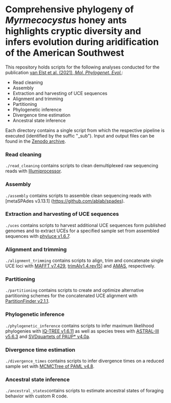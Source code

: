 # Comprehensive phylogeny of *Myrmecocystus* honey ants highlights cryptic diversity and infers evolution during aridification of the American Southwest

This repository holds scripts for the following analyses conducted for the publication [van Elst et al. (2021), *Mol. Phylogenet. Evol.*](https://doi.org/10.1016/j.ympev.2020.107036):
- Read cleaning
- Assembly
- Extraction and harvesting of UCE sequences
- Alignment and trimming
- Partitioning
- Phylogenetic inference
- Divergence time estimation
- Ancestral state inference

Each directory contains a single script from which the respective pipeline is executed (identified by the suffic "_sub"). Input and output files can be found in the [Zenodo archive](https://doi.org/10.5281/zenodo.4061988). 

### Read cleaning
`./read_cleaning` contains scripts to clean demultiplexed raw sequencing reads with [Illumiprocessor](https://illumiprocessor.readthedocs.io/en/latest/). 

### Assembly
`./assembly` contains scripts to assemble clean sequencing reads with [metaSPAdes v3.13.1] (https://github.com/ablab/spades).

### Extraction and harvesting of UCE sequences
`./uces` contains scripts to harvest additional UCE sequences form published genomes and to extract UCEs for a specified sample set from assembled sequences with [phyluce v1.6.7](https://phyluce.readthedocs.io/en/latest/).

### Alignment and trimming
`./alignment_trimming` contains scripts to align, trim and concatenate single UCE loci with [MAFFT v7.429](https://mafft.cbrc.jp/alignment/software/), [trimAlv1.4.rev15](http://trimal.cgenomics.org/trimal)] and [AMAS](https://github.com/marekborowiec/AMAS), respectively.

### Partitioning
`./partitioning` contains scripts to create and optimize alternative partitioning schemes for the concatenated UCE alignment with [PartitionFinder v2.1.1](https://www.robertlanfear.com/partitionfinder/).

### Phylogenetic inference
`./phylogenetic_inference` contains scripts to infer maximum likelihood phylogenies with [IQ-TREE v1.6.11](http://www.iqtree.org/) as well as species trees with [ASTRAL-III v5.6.3](https://github.com/smirarab/ASTRAL) and [SVDquartets of PAUP* v4.0a](https://paup.phylosolutions.com/).

### Divergence time estimation
`./divergence_times` contains scripts to infer divergence times on a reduced sample set with [MCMCTree of PAML v4.8](http://abacus.gene.ucl.ac.uk/software/paml.html).

### Ancestral state inference
`./ancestral_states`contains scripts to estimate ancestral states of foraging behavior with custom R code.